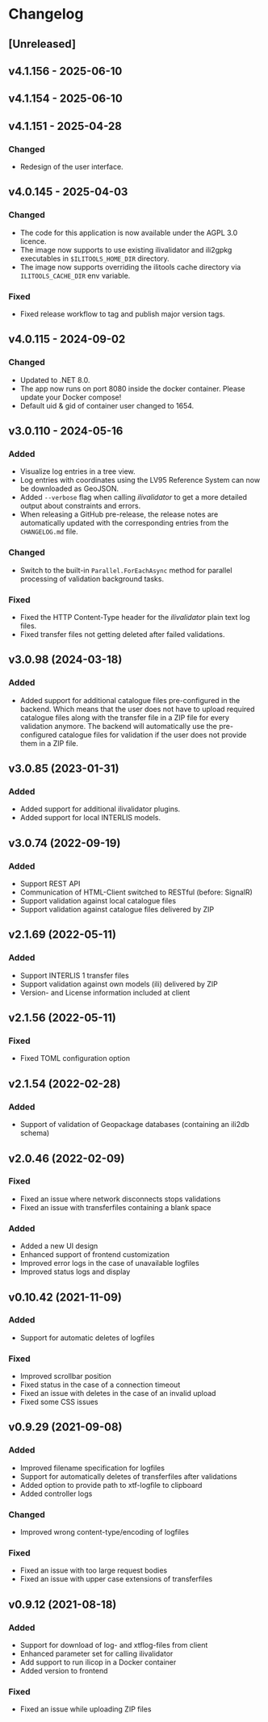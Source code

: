 # Changelog

## [Unreleased]

## v4.1.156 - 2025-06-10

## v4.1.154 - 2025-06-10

## v4.1.151 - 2025-04-28

### Changed
- Redesign of the user interface.

## v4.0.145 - 2025-04-03

### Changed
- The code for this application is now available under the AGPL 3.0 licence.
- The image now supports to use existing ilivalidator and ili2gpkg executables in `$ILITOOLS_HOME_DIR` directory.
- The image now supports overriding the ilitools cache directory via `ILITOOLS_CACHE_DIR` env variable.

### Fixed
- Fixed release workflow to tag and publish major version tags.

## v4.0.115 - 2024-09-02

### Changed

- Updated to .NET 8.0.
- The app now runs on port 8080 inside the docker container. Please update your Docker compose!
- Default uid & gid of container user changed to 1654.

## v3.0.110 - 2024-05-16

### Added

- Visualize log entries in a tree view.
- Log entries with coordinates using the LV95 Reference System can now be downloaded as GeoJSON.
- Added `--verbose` flag when calling _ilivalidator_ to get a more detailed output about constraints and errors.
- When releasing a GitHub pre-release, the release notes are automatically updated with the corresponding entries from the `CHANGELOG.md` file.

### Changed

- Switch to the built-in `Parallel.ForEachAsync` method for parallel processing of validation background tasks.

### Fixed

- Fixed the HTTP Content-Type header for the _ilivalidator_ plain text log files.
- Fixed transfer files not getting deleted after failed validations.

## v3.0.98 (2024-03-18)

### Added

- Added support for additional catalogue files pre-configured in the backend. Which means that the user does not have to upload required catalogue files along with the transfer file in a ZIP file for every validation anymore. The backend will automatically use the pre-configured catalogue files for validation if the user does not provide them in a ZIP file.

## v3.0.85 (2023-01-31)

### Added

- Added support for additional ilivalidator plugins.
- Added support for local INTERLIS models.

## v3.0.74 (2022-09-19)

### Added

- Support REST API
- Communication of HTML-Client switched to RESTful (before: SignalR)
- Support validation against local catalogue files
- Support validation against catalogue files delivered by ZIP

## v2.1.69 (2022-05-11)

### Added

- Support INTERLIS 1 transfer files
- Support validation against own models (ili) delivered by ZIP
- Version- and License information included at client

## v2.1.56 (2022-05-11)

### Fixed

- Fixed TOML configuration option

## v2.1.54 (2022-02-28)

### Added

- Support of validation of Geopackage databases (containing an ili2db schema)

## v2.0.46 (2022-02-09)

### Fixed

- Fixed an issue where network disconnects stops validations
- Fixed an issue with transferfiles containing a blank space

### Added

- Added a new UI design
- Enhanced support of frontend customization
- Improved error logs in the case of unavailable logfiles
- Improved status logs and display

## v0.10.42 (2021-11-09)

### Added

- Support for automatic deletes of logfiles

### Fixed

- Improved scrollbar position
- Fixed status in the case of a connection timeout
- Fixed an issue with deletes in the case of an invalid upload
- Fixed some CSS issues

## v0.9.29 (2021-09-08)

### Added

- Improved filename specification for logfiles
- Support for automatically deletes of transferfiles after validations
- Added option to provide path to xtf-logfile to clipboard
- Added controller logs

### Changed

- Improved wrong content-type/encoding of logfiles

### Fixed

- Fixed an issue with too large request bodies
- Fixed an issue with upper case extensions of transferfiles

## v0.9.12 (2021-08-18)

### Added

- Support for download of log- and xtflog-files from client
- Enhanced parameter set for calling ilivalidator
- Add support to run ilicop in a Docker container
- Added version to frontend

### Fixed

- Fixed an issue while uploading ZIP files

